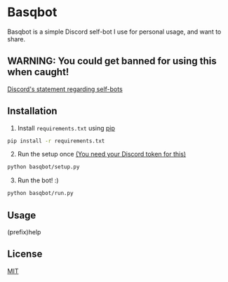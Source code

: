 # Basqbot

Basqbot is a simple Discord self-bot I use for personal usage, and want to share.

## WARNING: You could get banned for using this when caught!

[Discord's statement regarding self-bots](https://support.discord.com/hc/en-us/articles/115002192352-Automated-user-accounts-self-bots)


## Installation

1. Install `requirements.txt` using [pip](https://pip.pypa.io/en/stable/)
```bash
pip install -r requirements.txt
```

2. Run the setup once [(You need your Discord token for this)](https://discordhelp.net/discord-token)
```bash
python basqbot/setup.py
```

3. Run the bot! :)
```bash
python basqbot/run.py
```

## Usage
(prefix)help

## License
[MIT](https://choosealicense.com/licenses/mit/)